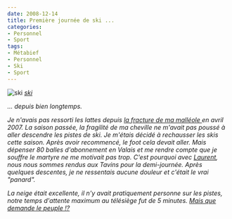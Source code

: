 ```yaml
---
date: 2008-12-14
title: Première journée de ski ...
categories:
- Personnel
- Sport
tags:
- Métabief
- Personnel
- Ski
- Sport
---
```

<img src="https://farm4.static.flickr.com/3068/3107465364_530ee60baa.jpg" alt="ski" />
<em><a title="photo sharing" href="https://www.flickr.com/photos/alienlebarge/3107465364/">ski</a></em>

<em>... depuis bien longtemps.</em>

<em>Je n'avais pas ressorti les lattes depuis <a href="https://www.alienlebarge.ch/2007/04/25/scalpel-scalpel-bistourit-bistourit-perceuse-a-aire-comprimee-perceuse-a-aire-comprimee/">la fracture de ma malléole </a>en avril 2007. La saison passée, la fragilité de ma cheville ne m'avait pas poussé à aller descendre les pistes de ski.
Je m'étais décidé à rechausser les skis cette saison. Après avoir recommencé, le foot cela devait aller. Mais dépenser 80 balles d'abonnement en Valais et me rendre compte que je souffre le martyre ne me motivait pas trop. C'est pourquoi avec <a title="Le site de Laurent" href="https://www.inertie.net/blog">Laurent</a>, nous nous sommes rendus aux Tavins pour la demi-journée. Après quelques descentes, je ne ressentais aucune douleur et c'était le vrai "panard".</em>

<em>La neige était excellente, il n'y avait pratiquement personne sur les pistes, notre temps d'attente maximum au télésiège fut de 5 minutes. <a title="héhé" href="https://flickr.com/photos/alienlebarge/3106632559/in/set-72157611246567912/">Mais que demande le peuple !?</a></em>
